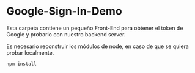 # Google-Sign-In-Demo

Esta carpeta contiene un pequeño Front-End para obtener el token de Google y probarlo con nuestro backend server.

Es necesario reconstruir los módulos de node, en caso de que se quiera probar localmente.

```
npm install
```